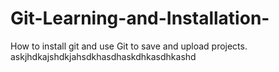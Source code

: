 # Git-Learning-and-Installation-
How to install git and use Git to save and upload projects. 
askjhdkajshdkjahsdkhasdhaskdhkasdhkashd

